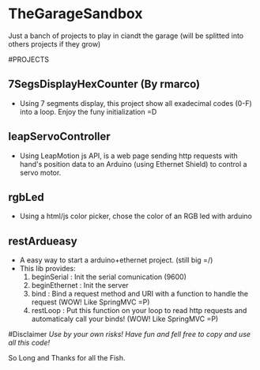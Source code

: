 TheGarageSandbox
================

Just a banch of projects to play in ciandt the garage (will be splitted into others projects if they grow)

 #PROJECTS
 
 ## 7SegsDisplayHexCounter (By rmarco)
 - Using 7 segments display, this project show all exadecimal codes (0-F) into a loop. Enjoy the funy initialization =D
 
 ## leapServoController
 - Using LeapMotion js API, is a web page sending http requests with hand's position data to an Arduino (using Ethernet Shield) to control a servo motor.
 
 ## rgbLed
 - Using a html/js color picker, chose the color of an RGB led with arduino
 
 ## restArdueasy
 - A easy way to start a arduino+ethernet project. (still big =/)
 - This lib provides:
   1. beginSerial : Init the serial comunication (9600) 
   2. beginEthernet : Init the server
   3. bind : Bind a request method and URI with a function to handle the request (WOW! Like SpringMVC =P)
   4. restLoop : Put this function on your loop to read http requests and automaticaly call your binds! (WOW! Like SpringMVC =P)
 
 
 #Disclaimer
 *Use by your own risks! Have fun and fell free to copy and use all this code!*
 
So Long and Thanks for all the Fish.